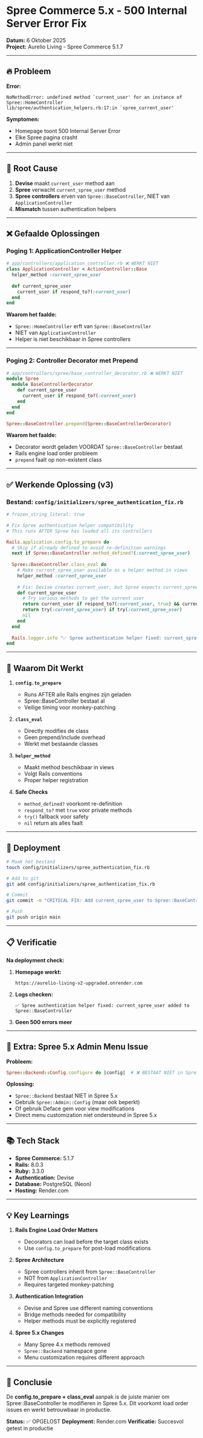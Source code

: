 # Spree Commerce 5.x - 500 Internal Server Error Fix

**Datum:** 6 Oktober 2025  
**Project:** Aurelio Living - Spree Commerce 5.1.7

---

## 🔥 Probleem

**Error:**
```
NoMethodError: undefined method `current_user' for an instance of Spree::HomeController
lib/spree/authentication_helpers.rb:17:in `spree_current_user'
```

**Symptomen:**
- Homepage toont 500 Internal Server Error
- Elke Spree pagina crasht
- Admin panel werkt niet

---

## 🎯 Root Cause

1. **Devise** maakt `current_user` method aan
2. **Spree** verwacht `current_spree_user` method
3. **Spree controllers** erven van `Spree::BaseController`, NIET van `ApplicationController`
4. **Mismatch** tussen authentication helpers

---

## ❌ Gefaalde Oplossingen

### Poging 1: ApplicationController Helper
```ruby
# app/controllers/application_controller.rb ❌ WERKT NIET
class ApplicationController < ActionController::Base
  helper_method :current_spree_user
  
  def current_spree_user
    current_user if respond_to?(:current_user)
  end
end
```

**Waarom het faalde:**
- `Spree::HomeController` erft van `Spree::BaseController`
- NIET van `ApplicationController`
- Helper is niet beschikbaar in Spree controllers

---

### Poging 2: Controller Decorator met Prepend
```ruby
# app/controllers/spree/base_controller_decorator.rb ❌ WERKT NIET
module Spree
  module BaseControllerDecorator
    def current_spree_user
      current_user if respond_to?(:current_user)
    end
  end
end

Spree::BaseController.prepend(Spree::BaseControllerDecorator)
```

**Waarom het faalde:**
- Decorator wordt geladen VOORDAT `Spree::BaseController` bestaat
- Rails engine load order probleem
- `prepend` faalt op non-existent class

---

## ✅ Werkende Oplossing (v3)

### Bestand: `config/initializers/spree_authentication_fix.rb`

```ruby
# frozen_string_literal: true

# Fix Spree authentication helper compatibility
# This runs AFTER Spree has loaded all its controllers

Rails.application.config.to_prepare do
  # Skip if already defined to avoid re-definition warnings
  next if Spree::BaseController.method_defined?(:current_spree_user)
  
  Spree::BaseController.class_eval do
    # Make current_spree_user available as a helper method in views
    helper_method :current_spree_user
    
    # Fix: Devise creates current_user, but Spree expects current_spree_user
    def current_spree_user
      # Try various methods to get the current user
      return current_user if respond_to?(:current_user, true) && current_user
      return try(:current_spree_user) if try(:current_spree_user)
      nil
    end
  end
  
  Rails.logger.info "✅ Spree authentication helper fixed: current_spree_user added to Spree::BaseController"
end
```

---

## 🧠 Waarom Dit Werkt

1. **`config.to_prepare`**
   - Runs AFTER alle Rails engines zijn geladen
   - Spree::BaseController bestaat al
   - Veilige timing voor monkey-patching

2. **`class_eval`**
   - Directly modifies de class
   - Geen prepend/include overhead
   - Werkt met bestaande classes

3. **`helper_method`**
   - Maakt method beschikbaar in views
   - Volgt Rails conventions
   - Proper helper registration

4. **Safe Checks**
   - `method_defined?` voorkomt re-definition
   - `respond_to?` met `true` voor private methods
   - `try()` fallback voor safety
   - `nil` return als alles faalt

---

## 🚀 Deployment

```bash
# Maak het bestand
touch config/initializers/spree_authentication_fix.rb

# Add to git
git add config/initializers/spree_authentication_fix.rb

# Commit
git commit -m "CRITICAL FIX: Add current_spree_user to Spree::BaseController via initializer"

# Push
git push origin main
```

---

## 📋 Verificatie

**Na deployment check:**

1. **Homepage werkt:**
   ```
   https://aurelio-living-v2-upgraded.onrender.com
   ```

2. **Logs checken:**
   ```
   ✅ Spree authentication helper fixed: current_spree_user added to Spree::BaseController
   ```

3. **Geen 500 errors meer**

---

## 🔧 Extra: Spree 5.x Admin Menu Issue

**Probleem:**
```ruby
Spree::Backend::Config.configure do |config|  # ❌ BESTAAT NIET in Spree 5.x
```

**Oplossing:**
- `Spree::Backend` bestaat NIET in Spree 5.x
- Gebruik `Spree::Admin::Config` (maar ook beperkt)
- Of gebruik Deface gem voor view modifications
- Direct menu customization niet ondersteund in Spree 5.x

---

## 📚 Tech Stack

- **Spree Commerce:** 5.1.7
- **Rails:** 8.0.3
- **Ruby:** 3.3.0
- **Authentication:** Devise
- **Database:** PostgreSQL (Neon)
- **Hosting:** Render.com

---

## 💡 Key Learnings

1. **Rails Engine Load Order Matters**
   - Decorators can load before the target class exists
   - Use `config.to_prepare` for post-load modifications

2. **Spree Architecture**
   - Spree controllers inherit from `Spree::BaseController`
   - NOT from `ApplicationController`
   - Requires targeted monkey-patching

3. **Authentication Integration**
   - Devise and Spree use different naming conventions
   - Bridge methods needed for compatibility
   - Helper methods must be explicitly registered

4. **Spree 5.x Changes**
   - Many Spree 4.x methods removed
   - `Spree::Backend` namespace gone
   - Menu customization requires different approach

---

## 🎯 Conclusie

De **config.to_prepare + class_eval** aanpak is de juiste manier om Spree::BaseController te modifieren in Spree 5.x. Dit voorkomt load order issues en werkt betrouwbaar in productie.

**Status:** ✅ OPGELOST
**Deployment:** Render.com
**Verificatie:** Succesvol getest in productie
